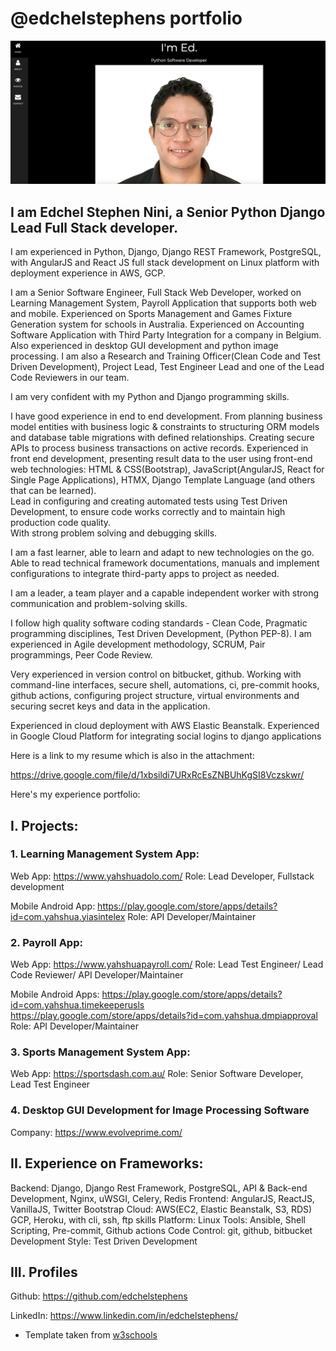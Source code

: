 # @edchelstephens portfolio

![Profile](./images/screenshot.png)

## I am Edchel Stephen Nini, a Senior Python Django Lead Full Stack developer.

I am experienced in Python, Django, Django REST Framework, PostgreSQL, with AngularJS and React JS full stack development on Linux platform with deployment experience in AWS, GCP.

I am a Senior Software Engineer, Full Stack Web Developer, worked on Learning Management System, Payroll Application that supports both web and mobile. Experienced on Sports Management and Games Fixture Generation system for schools in Australia. Experienced on Accounting Software Application with Third Party Integration for a company in Belgium. Also experienced in
desktop GUI development and python image processing.
I am also a Research and Training Officer(Clean Code and Test Driven Development), Project Lead, Test Engineer Lead and one of the Lead Code Reviewers in our team.

I am very confident with my Python and Django programming skills.

I have good experience in end to end development.
From planning business model entities with business logic & constraints to
structuring  ORM models and database table migrations with defined relationships.
Creating secure APIs to process business transactions on active records.
Experienced in front end development, presenting result data to the user using front-end web technologies: HTML & CSS(Bootstrap), JavaScript(AngularJS, React for Single Page Applications), HTMX,
Django Template Language (and others that can be learned).  
Lead in configuring and creating automated tests using Test Driven Development,
to ensure code works correctly and to maintain high production code quality.  
With strong problem solving and debugging skills.


I am a fast learner, able to learn and adapt to new technologies on the go.
Able to read technical framework documentations, manuals and implement configurations to integrate third-party apps to project as needed.

I am a leader, a team player and a capable independent worker with strong communication and problem-solving skills.

I follow high quality software coding standards - Clean Code, Pragmatic programming disciplines, Test Driven Development, (Python PEP-8).
I am experienced in Agile development methodology, SCRUM, Pair programmings, Peer Code Review.

Very experienced in version control on bitbucket, github.
Working with command-line interfaces, secure shell, automations, ci, pre-commit hooks, github actions, configuring project structure, virtual environments and securing secret keys and data in the application.

Experienced in cloud deployment with AWS Elastic Beanstalk.
Experienced in Google Cloud Platform for integrating social logins to django applications


Here is a link to my resume which is also in the attachment:

https://drive.google.com/file/d/1xbsildi7URxRcEsZNBUhKgSI8Vczskwr/

Here's my experience portfolio:

## I. Projects:
### 1. Learning Management System App:
Web App:
https://www.yahshuadolo.com/
Role: Lead Developer,  Fullstack development

Mobile Android App:
https://play.google.com/store/apps/details?id=com.yahshua.yiasintelex
Role: API Developer/Maintainer

### 2. Payroll App:
Web App:
https://www.yahshuapayroll.com/
Role: Lead Test Engineer/ Lead Code Reviewer/ API Developer/Maintainer

Mobile Android Apps:
https://play.google.com/store/apps/details?id=com.yahshua.timekeeperusls
https://play.google.com/store/apps/details?id=com.yahshua.dmpiapproval
Role: API Developer/Maintainer

### 3. Sports Management System App:
Web App:
https://sportsdash.com.au/
Role: Senior Software Developer, Lead Test Engineer

### 4. Desktop GUI Development for Image Processing Software 
Company:
https://www.evolveprime.com/


## II. Experience on Frameworks:
Backend: Django, Django Rest Framework, PostgreSQL, API & Back-end Development, Nginx, uWSGI,  Celery, Redis
Frontend: AngularJS, ReactJS, VanillaJS, Twitter Bootstrap
Cloud: AWS(EC2, Elastic Beanstalk, S3, RDS) GCP, Heroku, with cli, ssh, ftp skills
Platform: Linux
Tools: Ansible, Shell Scripting, Pre-commit, Github actions
Code Control: git, github, bitbucket
Development Style: Test Driven Development

## III. Profiles
Github:
https://github.com/edchelstephens

LinkedIn:
https://www.linkedin.com/in/edchelstephens/




- Template taken from [w3schools](https://www.w3schools.com/w3css/tryw3css_templates_dark_portfolio.htm)

